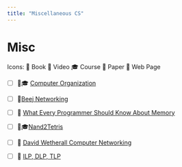 ```yaml
---
title: "Miscellaneous CS"
---
```


# Misc

Icons: 📘 Book 🎥 Video 🎓 Course 📄 Paper 🔗 Web Page

-   [ ] 🎥🎓
        [Computer Organization](https://youtube.com/playlist?list=PLhwVAYxlh5dvB1MkZrcRZy6x_a2yORNAu)

-   [ ] 📘[Beej Networking](https://beej.us/guide/bgnet/)

-   [ ] 📘
        [What Every Programmer Should Know About Memory](https://people.freebsd.org/~lstewart/articles/cpumemory.pdf)

-   [ ] 📘🎓[Nand2Tetris](https://www.nand2tetris.org/)

-   [ ] 🎥
        [David Wetherall Computer Networking](https://youtube.com/playlist?list=PLm556dMNleHc1MWN5BX9B2XkwkNE2Djiu)

-   [ ] 🎥
        [ILP, DLP, TLP](https://youtube.com/playlist?list=PLeWkeA7esB-PcOTrTCvAsaCArnCMQkcNv)
